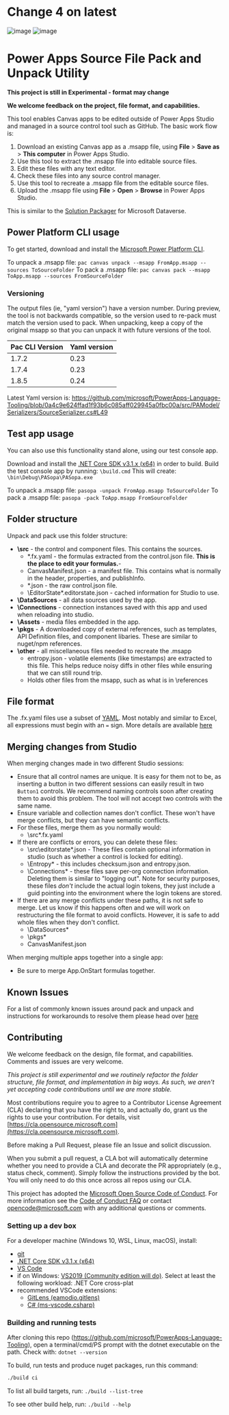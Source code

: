 # Change 4 on latest

![image](https://img.shields.io/github/workflow/status/microsoft/PowerApps-Language-Tooling/CI/master)  ![image](https://img.shields.io/nuget/vpre/Microsoft.PowerPlatform.Formulas.Tools)

# Power Apps Source File Pack and Unpack Utility

**This project is still in Experimental - format may change**

**We welcome feedback on the project, file format, and capabilities.**

This tool enables Canvas apps to be edited outside of Power Apps Studio and managed in a source control tool such as GitHub.  The basic work flow is:
1. Download an existing Canvas app as a .msapp file, using **File** > **Save as** > **This computer** in Power Apps Studio.
1. Use this tool to extract the .msapp file into editable source files.
1. Edit these files with any text editor.
1. Check these files into any source control manager.
1. Use this tool to recreate a .msapp file from the editable source files.
1. Upload the .msapp file using **File** > **Open** > **Browse** in Power Apps Studio.

This is similar to the [Solution Packager](https://docs.microsoft.com/en-us/power-platform/alm/solution-packager-tool) for Microsoft Dataverse.

## Power Platform CLI usage

To get started, download and install the [Microsoft Power Platform CLI](https://docs.microsoft.com/en-us/powerapps/developer/data-platform/powerapps-cli).

To unpack a .msapp file: `pac canvas unpack --msapp FromApp.msapp --sources ToSourceFolder`
To pack a .msapp file: `pac canvas pack --msapp ToApp.msapp --sources FromSourceFolder`

### Versioning

The output files (ie, "yaml version") have a version number. During preview, the tool is not backwards compatible, so the version used to re-pack must match the version used to pack.  When unpacking, keep a copy of the original msapp so that you can unpack it with future versions of the tool.

| Pac CLI Version | Yaml version |
| --- | --- |
| 1.7.2 | 0.23 |
| 1.7.4 | 0.23 |
| 1.8.5 | 0.24 |

Latest Yaml version is: https://github.com/microsoft/PowerApps-Language-Tooling/blob/0a4c9e624ffad1f93b6c085aff029945a0fbc00a/src/PAModel/Serializers/SourceSerializer.cs#L49



## Test app usage

You can also use this functionality stand alone, using our test console app.

Download and install the [.NET Core SDK v3.1.x (x64)](https://dotnet.microsoft.com/download/dotnet-core/3.1) in order to build.
Build the test console app by running: `\build.cmd`
This will create: `\bin\Debug\PASopa\PASopa.exe`

To unpack a .msapp file: `pasopa -unpack FromApp.msapp ToSourceFolder`
To pack a .msapp file: `pasopa -pack ToApp.msapp FromSourceFolder`

## Folder structure
Unpack and pack use this folder structure:

- **\src** - the control and component files. This contains the sources.
   - \*.fx.yaml - the formulas extracted from the control.json file.  **This is the place to edit your formulas.**-
   - CanvasManifest.json - a manifest file. This contains what is normally in the header, properties, and publishInfo.
   - \*.json - the raw control.json file.
   - \EditorState\*.editorstate.json - cached information for Studio to use.
- **\DataSources** - all data sources used by the app.
- **\Connections** - connection instances saved with this app and used when reloading into studio.
- **\Assets** - media files embedded in the app.
- **\pkgs** - A downloaded copy of external references, such as templates, API Definition files, and component libaries. These are similar to nuget/npm references.
- **\other** - all miscellaneous files needed to recreate the .msapp
   - entropy.json - volatile elements (like timestamps) are extracted to this file. This helps reduce noisy diffs in other files while ensuring that we can still round trip.
   - Holds other files from the msapp, such as what is in \references

## File format
The .fx.yaml files use a subset of [YAML](https://yaml.org/spec/1.2/spec.html).  Most notably and similar to Excel, all expressions must begin with an `=` sign.  More details are available [here](/docs/YAMLFileFormat.md)

## Merging changes from Studio
When merging changes made in two different Studio sessions:
- Ensure that all control names are unique.  It is easy for them not to be, as inserting a button in two different sessions can easily result in two `Button1` controls.  We recommend naming controls soon after creating them to avoid this problem.  The tool will not accept two controls with the same name.
- Ensure  variable and collection names don't conflict. These won't have merge conflicts, but they can have semantic conflicts.
- For these files, merge them as you normally would:
	- \src\*.fx.yaml
- If there are conflicts or errors, you can delete these files:
	- \src\editorstate\*.json  - These files contain optional information in studio (such as whether a control is locked for editing).
	- \Entropy\*  - this includes checksum.json and entropy.json.
	- \Connections\* - these files save per-org connection information. Deleting them is similar to "logging out".  Note for security purposes, these files  *don't* include the actual login tokens, they just include a guid pointing into the environment where the login tokens are stored.
- If there are any merge conflicts under these paths, it is not safe to merge.   Let us know if this happens often and we will work on restructuring the file format to avoid conflicts.   However, it is safe to add whole files when they don't conflict.
	- \DataSources\*
	- \pkgs\*
	- CanvasManifest.json

When merging multiple apps together into a single app:
- Be sure to merge App.OnStart formulas together.

## Known Issues
For a list of commonly known issues around pack and unpack and instructions for workarounds to resolve them please head over [here](/docs/KnownIssues.md)

## Contributing

We welcome feedback on the design, file format, and capabilities. Comments and issues are very welcome.

*This project is still experimental and we routinely refactor the folder structure, file format, and implementation in big ways.  As such, we aren't yet accepting code contributions until we are more stable.*

Most contributions require you to agree to a Contributor License Agreement (CLA) declaring that you have the right to, and actually do, grant us the rights to use your contribution. For details, visit [https://cla.opensource.microsoft.com](https://cla.opensource.microsoft.com).

Before making a Pull Request, please file an Issue and solicit discussion.

When you submit a pull request, a CLA bot will automatically determine whether you need to provide
a CLA and decorate the PR appropriately (e.g., status check, comment). Simply follow the instructions
provided by the bot. You will only need to do this once across all repos using our CLA.

This project has adopted the [Microsoft Open Source Code of Conduct](https://opensource.microsoft.com/codeofconduct/).
For more information see the [Code of Conduct FAQ](https://opensource.microsoft.com/codeofconduct/faq/) or
contact [opencode@microsoft.com](mailto:opencode@microsoft.com) with any additional questions or comments.

### Setting up a dev box

For a developer machine (Windows 10, WSL, Linux, macOS), install:

- [git](https://git-scm.com/downloads)
- [.NET Core SDK v3.1.x (x64)](https://dotnet.microsoft.com/download/dotnet-core/3.1)
- [VS Code](https://code.visualstudio.com/Download)
- if on Windows: [VS2019 (Community edition will do)](https://visualstudio.microsoft.com/downloads/).  Select at least the following workload: .NET Core cross-plat
- recommended VSCode extensions:
  - [GitLens (eamodio.gitlens)](https://github.com/eamodio/vscode-gitlens)
  - [C# (ms-vscode.csharp)](https://github.com/OmniSharp/omnisharp-vscode)

### Building and running tests

After cloning this repo (https://github.com/microsoft/PowerApps-Language-Tooling), open a terminal/cmd/PS prompt with the dotnet executable on the path. Check with: ```dotnet --version ```

To build, run tests and produce nuget packages, run this command:

```bash
./build ci
```

To list all build targets, run: ```./build --list-tree```

To see other build help, run: ```./build --help```
